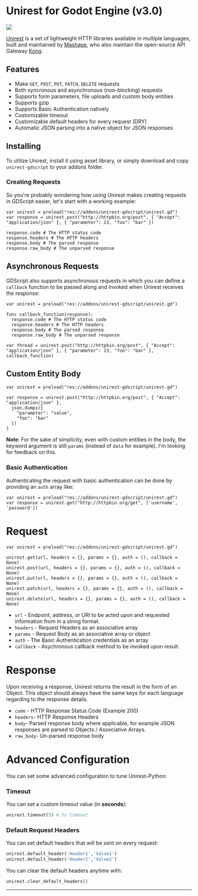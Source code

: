# Unirest for Godot Engine (v3.0)

![][unirest-logo]

[Unirest](http://unirest.io) is a set of lightweight HTTP libraries available in multiple languages, built and maintained by [Mashape](https://github.com/Mashape), who also maintain the open-source API Gateway [Kong](https://github.com/Mashape/kong).

## Features

* Make `GET`, `POST`, `PUT`, `PATCH`, `DELETE` requests
* Both syncronous and asynchronous (non-blocking) requests
* Supports form parameters, file uploads and custom body entities
* Supports gzip
* Supports Basic Authentication natively
* Customizable timeout
* Customizable default headers for every request (DRY)
* Automatic JSON parsing into a native object for JSON responses

## Installing

To utilize Unirest, install it using asset library, or simply download and copy `unirest-gdscript` to your addons folder.

### Creating Requests

So you're probably wondering how using Unirest makes creating requests in GDScript easier, let's start with a working example:

```gdscript
var unirest = preload("res://addons/unirest-gdscript/unirest.gd")
var response = unirest.post("http://httpbin.org/post", { "Accept": "application/json" }, { "parameter": 23, "foo": "bar" })

response.code # The HTTP status code
response.headers # The HTTP headers
response.body # The parsed response
response.raw_body # The unparsed response
```

## Asynchronous Requests

GDScript also supports asynchronous requests in which you can define a `callback` function to be passed along and invoked when Unirest receives the response:

```gdscript
var unirest = preload("res://addons/unirest-gdscript/unirest.gd")

func callback_function(response):
  response.code # The HTTP status code
  response.headers # The HTTP headers
  response.body # The parsed response
  response.raw_body # The unparsed response
  
var thread = unirest.post("http://httpbin.org/post", { "Accept": "application/json" }, { "parameter": 23, "foo": "bar" }, callback_function)
```

## Custom Entity Body

```gdscript
var unirest = preload("res://addons/unirest-gdscript/unirest.gd")

var response = unirest.post("http://httpbin.org/post", { "Accept": "application/json" },
  json.dumps({
    "parameter": "value",
    "foo": "bar"
  })
)
```

**Note**: For the sake of simplicity, even with custom entities in the body, the keyword argument is still `params` (instead of `data` for example). I'm looking for feedback on this.

### Basic Authentication

Authenticating the request with basic authentication can be done by providing an `auth` array like:

```gdscript
var unirest = preload("res://addons/unirest-gdscript/unirest.gd")
var response = unirest.get("http://httpbin.org/get", ['username', 'password'])
```
    
# Request

```gdscript
var unirest = preload("res://addons/unirest-gdscript/unirest.gd")

unirest.get(url, headers = {}, params = {}, auth = (), callback = None)
unirest.post(url, headers = {}, params = {}, auth = (), callback = None)
unirest.put(url, headers = {}, params = {}, auth = (), callback = None)
unirest.patch(url, headers = {}, params = {}, auth = (), callback = None)    
unirest.delete(url, headers = {}, params = {}, auth = (), callback = None)
```

- `url` - Endpoint, address, or URI to be acted upon and requested information from in a string format.
- `headers` - Request Headers as an associative array
- `params` - Request Body as an associative array or object
- `auth` - The Basic Authentication credentials as an array
- `callback` - Asychronous callback method to be invoked upon result.

# Response
Upon receiving a response, Unirest returns the result in the form of an Object. This object should always have the same keys for each language regarding to the response details.

- `code` - HTTP Response Status Code (Example 200)
- `headers`- HTTP Response Headers
- `body`- Parsed response body where applicable, for example JSON responses are parsed to Objects / Associative Arrays.
- `raw_body`- Un-parsed response body

# Advanced Configuration

You can set some advanced configuration to tune Unirest-Python:

### Timeout

You can set a custom timeout value (in **seconds**):

```python
unirest.timeout(5) # 5s timeout
```

### Default Request Headers

You can set default headers that will be sent on every request:

```python
unirest.default_header('Header1','Value1')
unirest.default_header('Header2','Value2')
```

You can clear the default headers anytime with:

```python
unirest.clear_default_headers()
```

----

[unirest-logo]: http://cl.ly/image/2P373Y090s2O/Image%202015-10-12%20at%209.48.06%20PM.png
[license-url]: https://github.com/brandonlamb/unirest-gdscript/blob/master/LICENSE
